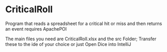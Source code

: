 # CriticalRoll
Program that reads a spreadsheet for a critical hit or miss and then returns an event requires ApachePOI

The main files you need are CriticalRoll.xlsx and the src Folder; Transfer these to the ide of your choice or just Open Dice into IntelliJ
